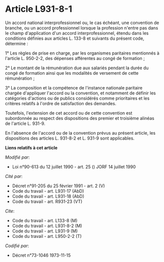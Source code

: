 # Article L931-8-1

Un accord national interprofessionnel ou, le cas échéant, une convention de branche, ou un accord professionnel lorsque la
profession n'entre pas dans le champ d'application d'un accord interprofessionnel, étendu dans les conditions définies aux
articles L. 133-8 et suivants du présent code, détermine :

1° Les règles de prise en charge, par les organismes paritaires mentionnés à l'article L. 950-2-2, des dépenses afférentes au
congé de formation ;

2° Le montant de la rémunération due aux salariés pendant la durée du congé de formation ainsi que les modalités de versement
de cette rémunération ;

3° La composition et la compétence de l'instance nationale paritaire chargée d'appliquer l'accord ou la convention, et
notamment de définir les catégories d'actions ou de publics considérés comme prioritaires et les critères relatifs à l'ordre
de satisfaction des demandes.

Toutefois, l'extension de cet accord ou de cette convention est subordonnée au respect des dispositions des premier et
troisième alinéas de l'article L. 931-9.

En l'absence de l'accord ou de la convention prévus au présent article, les dispositions des articles L. 931-8-2 et L. 931-9
sont applicables.

**Liens relatifs à cet article**

_Modifié par_:

  - Loi n°90-613 du 12 juillet 1990 - art. 25 () JORF 14 juillet 1990

_Cité par_:

  - Décret n°91-205 du 25 février 1991 - art. 2 (V)
  - Code du travail - art. L931-17 (AbD)
  - Code du travail - art. L931-18 (AbD)
  - Code du travail - art. R931-23 (VT)

_Cite_:

  - Code du travail - art. L133-8 (M)
  - Code du travail - art. L931-8-2 (M)
  - Code du travail - art. L931-9 (M)
  - Code du travail - art. L950-2-2 (T)

_Codifié par_:

  - Décret n°73-1046 1973-11-15

